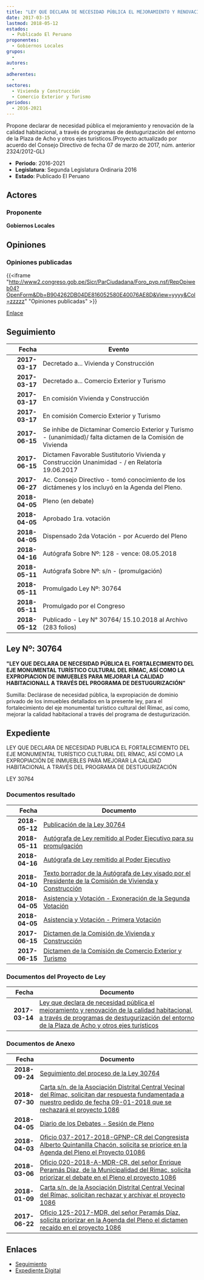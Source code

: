 ```yaml
---
title: "LEY QUE DECLARA DE NECESIDAD PÚBLICA EL MEJORAMIENTO Y RENOVACIÓN DE LA CALIDAD HABITACIONAL"
date: 2017-03-15
lastmod: 2018-05-12
estados: 
  - Publicado El Peruano
proponentes: 
  - Gobiernos Locales
grupos: 
  - 
autores: 
  - 
adherentes: 
  - 
sectores: 
  - Vivienda y Construcción
  - Comercio Exterior y Turismo
periodos: 
  - 2016-2021
---
```


Propone declarar de necesidad pública el mejoramiento y renovación de la calidad habitacional, a través de programas de destugurización del entorno de la Plaza de Acho y otros ejes turísticos.(Proyecto actualizado por acuerdo del Consejo Directivo de fecha 07 de marzo de 2017, núm. anterior 2324/2012-GL)

- **Periodo**: 2016-2021
- **Legislatura**: Segunda Legislatura Ordinaria 2016
- **Estado**: Publicado El Peruano

## Actores

### Proponente

**Gobiernos Locales**


## Opiniones

### Opiniones publicadas

{{<iframe "http://www2.congreso.gob.pe/Sicr/ParCiudadana/Foro_pvp.nsf/RepOpiweb04?OpenForm&Db=B904262DB04DE816052580E40076AE8D&View=yyyy&Col=zzzzz" "Opiniones publicadas" >}}

[Enlace](http://www2.congreso.gob.pe/Sicr/ParCiudadana/Foro_pvp.nsf/RepOpiweb04?OpenForm&Db=B904262DB04DE816052580E40076AE8D&View=yyyy&Col=zzzzz)

## Seguimiento

| Fecha | Evento |
|------:|--------|
| **2017-03-17** | Decretado a... Vivienda y Construcción|
| **2017-03-17** | Decretado a... Comercio Exterior y Turismo|
| **2017-03-17** | En comisión Vivienda y Construcción|
| **2017-03-17** | En comisión Comercio Exterior y Turismo|
| **2017-06-15** | Se inhibe de Dictaminar Comercio Exterior y Turismo - (unanimidad)/ falta dictamen de la Comisión de Vivienda|
| **2017-06-15** | Dictamen Favorable Sustitutorio Vivienda y Construcción Unanimidad - / en Relatoría 19.06.2017|
| **2017-06-27** | Ac. Consejo Directivo - tomó conocimiento de los dictámenes y los incluyó en la Agenda del Pleno.|
| **2018-04-05** | Pleno (en debate)|
| **2018-04-05** | Aprobado 1ra. votación|
| **2018-04-05** | Dispensado 2da Votación - por Acuerdo del Pleno|
| **2018-04-16** | Autógrafa Sobre Nº: 128 - vence: 08.05.2018|
| **2018-05-11** | Autógrafa Sobre Nº: s/n - (promulgación)|
| **2018-05-11** | Promulgado Ley Nº: 30764|
| **2018-05-11** | Promulgado por el Congreso|
| **2018-05-12** | Publicado - Ley N° 30764/ 15.10.2018 al Archivo (283 folios)|

## Ley Nº: 30764

**"LEY QUE DECLARA DE NECESIDAD PÚBLICA EL FORTALECIMIENTO DEL EJE MONUMENTAL TURÍSTICO CULTURAL DEL RÍMAC, ASÍ COMO LA EXPROPIACION DE INMUEBLES PARA MEJORAR LA CALIDAD HABITACIONALL A TRAVÉS DEL PROGRAMA DE DESTUGURIZACIÓN"**

Sumilla: Declárase de necesidad pública, la expropiación de dominio privado de los inmuebles detallados en la presente ley, para el fortalecimiento del eje monumental turístico cultural del Rímac, así como, mejorar la calidad habitacional a través del programa de destugurización.


## Expediente

LEY QUE DECLARA DE NECESIDAD PUBLICA EL FORTALECIMIENTO DEL EJE MONUMENTAL TURÍSTICO CULTURAL DEL RÍMAC, ASÍ COMO LA EXPROPIACIÓN DE INMUEBLES PARA MEJORAR LA CALIDAD HABITACIONAL A TRAVÉS DEL PROGRAMA DE DESTUGURIZACIÓN

LEY 30764


### Documentos resultado

| Fecha | Documento |
|------:|--------|
| **2018-05-12** | [Publicación de la Ley 30764](http://www.leyes.congreso.gob.pe/Documentos/2016_2021/ADLP/Normas_Legales/30764-LEY.pdf) |
| **2018-05-11** | [Autógrafa de Ley remitido al Poder Ejecutivo para su promulgación](http://www.leyes.congreso.gob.pe/Documentos/2016_2021/ADLP/Texto_Aprobado/AU0108620180511.pdf) |
| **2018-04-16** | [Autógrafa de Ley remitido al Poder Ejecutivo](http://www.leyes.congreso.gob.pe/Documentos/2016_2021/Autografas/Ley_y_de_Resolucion_Legislativa/AU0108620180416.pdf) |
| **2018-04-10** | [Texto borrador de la Autógrafa de Ley visado por el Presidente de la Comisión de Vivienda y Construcción](http://www.leyes.congreso.gob.pe/Documentos/2016_2021/Texto_Borrador_de_Autografa/BAU0108620180410.pdf) |
| **2018-04-05** | [Asistencia y Votación - Exoneración de la Segunda Votación](http://www.leyes.congreso.gob.pe/Documentos/2016_2021/Asistencia_y_Votacion/Proyectos_de_Ley/Exoneracion_de_Segunda_Votacion/ESV0108620180405..pdf) |
| **2018-04-05** | [Asistencia y Votación - Primera Votación](http://www.leyes.congreso.gob.pe/Documentos/2016_2021/Asistencia_y_Votacion/Proyectos_de_Ley/AV0108620180405.pdf) |
| **2017-06-15** | [Dictamen de la Comisión de Vivienda y Construcción](http://www.leyes.congreso.gob.pe/Documentos/2016_2021/Dictamenes/Proyectos_de_Ley/01086DC24MAY20170615.pdf) |
| **2017-06-15** | [Dictamen de la Comisión de Comercio Exterior y Turismo](http://www.leyes.congreso.gob.pe/Documentos/2016_2021/Dictamenes/Proyectos_de_Ley/01086DC03MAY20170615.pdf) |

### Documentos del Proyecto de Ley

| Fecha | Documento |
|------:|--------|
| **2017-03-14** | [Ley que declara de necesidad pública el mejoramiento y renovación de la calidad habitacional, a través de programas de destugurización del entorno de la Plaza de Acho y otros ejes turísticos](http://www.leyes.congreso.gob.pe/Documentos/2016_2021/Proyectos_de_Ley_y_de_Resoluciones_Legislativas/PL0108620170314..pdf) |

### Documentos de Anexo

| Fecha | Documento |
|------:|--------|
| **2018-09-24** | [Seguimiento del proceso de la Ley 30764](http://www.leyes.congreso.gob.pe/Documentos/2016_2021/Seguimiento_de_Proyectos_de_Ley/01086PL20180924.pdf) |
| **2018-07-30** | [Carta s/n, de la Asociación Distrital Central Vecinal del Rímac, solicitan dar respuesta fundamentada a nuestro pedido de fecha 09-01-2018 que se rechazará el proyecto 1086](http://www.leyes.congreso.gob.pe/Documentos/2016_2021/Oficios/Otras_Instituciones/CARTA-S-N-CEVE.pdf) |
| **2018-04-05** | [Diario de los Debates - Sesión de Pleno](http://www.leyes.congreso.gob.pe/Documentos/2016_2021/ADLP/Diario_Debates/30764-TDD.pdf) |
| **2018-04-03** | [Oficio 037-2017-2018-GPNP-CR del Congresista Alberto Quintanilla Chacón, solicita se priorice en la Agenda del Pleno el Proyecto 01086](http://www.leyes.congreso.gob.pe/Documentos/2016_2021/Oficios/Congresistas/OFICIO-037-2017-2018-GPNP-CR.pdf) |
| **2018-03-06** | [Oficio 020-2018-A-MDR-CR, del señor Enrique Peramás Díaz, de la Municipalidad del Rimac, solicita priorizar el debate en el Pleno el proyecto 1086](http://www.leyes.congreso.gob.pe/Documentos/2016_2021/Oficios/Otras_Instituciones/OFICIO-020-2018-A-MDR.PDF) |
| **2018-01-09** | [Carta s/n, de la Asociación Distrital Central Vecinal del Rímac, solicitan rechazar y archivar el proyecto 1086](http://www.leyes.congreso.gob.pe/Documentos/2016_2021/Oficios/Otras_Instituciones/CARTA-S-N-CEVE-RIMAC.pdf) |
| **2017-06-22** | [Oficio 125-2017-MDR, del señor Peramás Díaz, solicita priorizar en la Agenda del Pleno el dictamen recaído en el proyecto 1086](http://www.leyes.congreso.gob.pe/Documentos/2016_2021/Oficios/Otras_Instituciones/OFICIO-125-2017-MDR.pdf) |

## Enlaces 

- [Seguimiento](http://www2.congreso.gob.pehttp://www2.congreso.gob.pe/Sicr/TraDocEstProc/CLProLey2016.nsf/f7fff46988ca05b1052578e100829cc7/786198672f5e081d052580e40073a466?OpenDocument)
- [Expediente Digital](http://www2.congreso.gob.pehttp://www2.congreso.gob.pe/Sicr/TraDocEstProc/CLProLey2016.nsf/f7fff46988ca05b1052578e100829cc7/786198672f5e081d052580e40073a466?OpenDocument&Click=05257FB7005EB655.eb71d0cf91d8294e05256cdf006b5706/$Body/0.1C6C)

